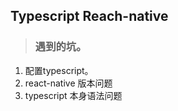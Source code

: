 ## Typescript Reach-native

> ### 遇到的坑。

<ol>
    <li>配置typescript。</li>
    <li>react-native 版本问题</li>
    <li>typescript 本身语法问题</li>
</ol>